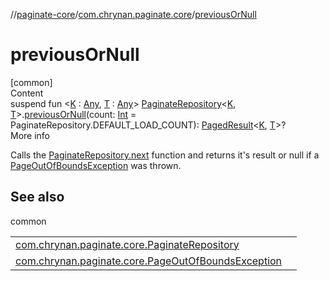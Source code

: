 //[paginate-core](../../index.md)/[com.chrynan.paginate.core](index.md)/[previousOrNull](previous-or-null.md)



# previousOrNull  
[common]  
Content  
suspend fun <[K](previous-or-null.md) : [Any](https://kotlinlang.org/api/latest/jvm/stdlib/kotlin/-any/index.html), [T](previous-or-null.md) : [Any](https://kotlinlang.org/api/latest/jvm/stdlib/kotlin/-any/index.html)> [PaginateRepository](-paginate-repository/index.md)<[K](previous-or-null.md), [T](previous-or-null.md)>.[previousOrNull](previous-or-null.md)(count: [Int](https://kotlinlang.org/api/latest/jvm/stdlib/kotlin/-int/index.html) = PaginateRepository.DEFAULT_LOAD_COUNT): [PagedResult](-paged-result/index.md)<[K](previous-or-null.md), [T](previous-or-null.md)>?  
More info  


Calls the [PaginateRepository.next](-paginate-repository/next.md) function and returns it's result or null if a [PageOutOfBoundsException](-page-out-of-bounds-exception/index.md) was thrown.



## See also  
  
common  
  
| | |
|---|---|
| <a name="com.chrynan.paginate.core//previousOrNull/com.chrynan.paginate.core.PaginateRepository[TypeParam(bounds=[kotlin.Any]),TypeParam(bounds=[kotlin.Any])]#kotlin.Int/PointingToDeclaration/"></a>[com.chrynan.paginate.core.PaginateRepository](-paginate-repository/next.md)| <a name="com.chrynan.paginate.core//previousOrNull/com.chrynan.paginate.core.PaginateRepository[TypeParam(bounds=[kotlin.Any]),TypeParam(bounds=[kotlin.Any])]#kotlin.Int/PointingToDeclaration/"></a>|
| <a name="com.chrynan.paginate.core//previousOrNull/com.chrynan.paginate.core.PaginateRepository[TypeParam(bounds=[kotlin.Any]),TypeParam(bounds=[kotlin.Any])]#kotlin.Int/PointingToDeclaration/"></a>[com.chrynan.paginate.core.PageOutOfBoundsException](-page-out-of-bounds-exception/index.md)| <a name="com.chrynan.paginate.core//previousOrNull/com.chrynan.paginate.core.PaginateRepository[TypeParam(bounds=[kotlin.Any]),TypeParam(bounds=[kotlin.Any])]#kotlin.Int/PointingToDeclaration/"></a>|
  
  



